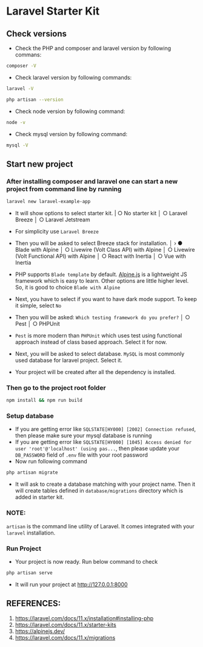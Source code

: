 # Laravel Starter Kit

## Check versions
- Check the PHP and composer and laravel version by following commans:
```bash
composer -V
```

- Check laravel version by following commands:
```bash
laravel -V
```
```bash
php artisan --version
```

- Check node version by following command:
```bash
node -v
```

- Check mysql version by following command:
```bash
mysql -V
```

## Start new project

### After installing composer and laravel one can start a new project from command line by running

```bash
laravel new laravel-example-app
```

- It will show options to select starter kit.
 |   ○ No starter kit
 │   ○ Laravel Breeze
 │   ○ Laravel Jetstream

- For simplicity use `Laravel Breeze`

- Then you will be asked to select Breeze stack for installation.
 │ › ● Blade with Alpine
 │   ○ Livewire (Volt Class API) with Alpine
 │   ○ Livewire (Volt Functional API) with Alpine
 │   ○ React with Inertia
 │   ○ Vue with Inertia

- PHP supports `Blade template` by default. [Alpine.js](https://alpinejs.dev/) is a lightweight JS framework which is easy to learn. Other options are little higher level. So, it is good to choice `Blade with Alpine`

- Next, you have to select if you want to have dark mode support. To keep it simple, select `No`
  
- Then you will be asked: `Which testing framework do you prefer?`
 │   ○ Pest
 │   ○ PHPUnit

- `Pest` is more modern than `PHPUnit` which uses test using functional approach instead of class based approach. Select it for now.

- Next, you will be asked to select database. `MySQL` is most commonly used database for laravel project. Select it.
- Your project will be created after all the dependency is installed.

### Then go to the project root folder
```bash
npm install && npm run build
```

### Setup database
- If you are getting error like `SQLSTATE[HY000] [2002] Connection refused`, then please make sure your mysql database is running
- If you are getting error like `SQLSTATE[HY000] [1045] Access denied for user 'root'@'localhost' (using pas...`, then please update your `DB_PASSWORD` field of `.env` file with your root password
- Now run following command
```bash
php artisan migrate
```
- It will ask to create a database matching with your project name. Then it will create tables defined in `database/migrations` directory which is added in starter kit.

### NOTE:
`artisan` is the command line utility of Laravel. It comes integrated with your `laravel` installation.

### Run Project
- Your project is now ready. Run below command to check
```bash
php artisan serve
```
- It will run your project at http://127.0.0.1:8000


## REFERENCES:
1. https://laravel.com/docs/11.x/installation#installing-php
2. https://laravel.com/docs/11.x/starter-kits
3. https://alpinejs.dev/
4. https://laravel.com/docs/11.x/migrations